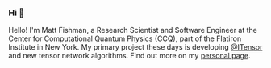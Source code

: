 ### Hi 👋

Hello! I'm Matt Fishman, a Research Scientist and Software Engineer at the Center for Computational Quantum Physics (CCQ), part of the Flatiron Institute in New York. My primary project these days is developing [@ITensor](https://github.com/ITensor) and new tensor network algorithms. Find out more on my [personal page](https://mtfishman.github.io).
